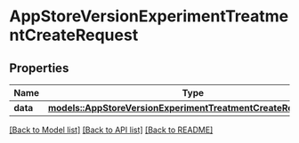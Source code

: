 # AppStoreVersionExperimentTreatmentCreateRequest

## Properties

Name | Type | Description | Notes
------------ | ------------- | ------------- | -------------
**data** | [**models::AppStoreVersionExperimentTreatmentCreateRequestData**](AppStoreVersionExperimentTreatmentCreateRequest_data.md) |  | 

[[Back to Model list]](../README.md#documentation-for-models) [[Back to API list]](../README.md#documentation-for-api-endpoints) [[Back to README]](../README.md)



